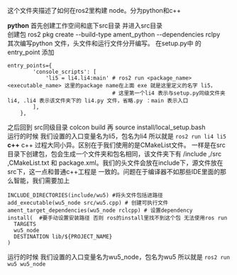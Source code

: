 这个文件夹描述了如何在ros2里构建 node。分为python和c++

**python**
首先创建工作空间和底下src目录 并进入src目录  
创建包 ros2 pkg create --build-type ament_python --dependencies rclpy  
其次编写python 文件，头文件和运行文件分开编写。 
在setup.py中 的 entry_point 添加  
```
entry_points={
        'console_scripts': [
            'li5 = li4.li4:main' # ros2 run <package_name> <executable_name> 这里的package name在上面 exe 就是这里定义的名字 li5，
                                 # 这里第一个li4 表示与setup.py同级文件夹li4, .li4 表示该文件夹下的 li4.py 文件，省略.py ：main 表示入口
        ],
    },
```
之后回到 src同级目录 colcon build 再 source install/local_setup.bash  
运行的时候 我们设置的入口变量名为li5，包名为li4 所以就是 `ros2 run li4 li5`
**c++**
c++ 过程大同小异。区别在于我们使用的是CMakeList文件。
一样是在src目录下创建包，包会生成一个文件夹和包名相同，该文件夹下有 /include ,/src ,CMakeList.txt 和 package.xml。我们的头文件会放在include下，源文件放在src下，这一点和普通c++工程是
一致的。问题在于编译器不如那些IDE里面的那么智能，我们需要加上
```
INCLUDE_DIRECTORIES(include/wu5) #将头文件包括进路径
add_executable(wu5_node src/wu5.cpp) # 创建可执行文件
ament_target_dependencies(wu5_node rclcpp) # 设置dependency
install(  #要手动设置安装路径 否则 ros的install里找不到这个包 无法使用ros run
  TARGETS
  wu5_node
  DESTINATION lib/${PROJECT_NAME}
)
```
运行的时候 我们设置的入口变量名为wu5_node，包名为wu5 所以就是 `ros2 run wu5 wu5_node`
